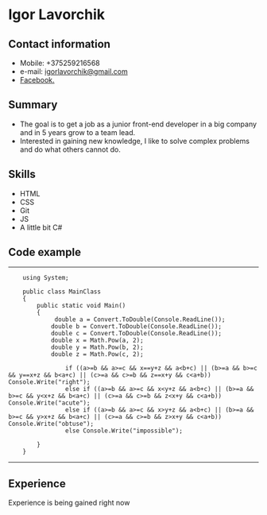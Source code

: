 # Igor Lavorchik
## Contact information 
* Mobile: +375259216568 
* e-mail: igorlavorchik@gmail.com
* [Facebook.](https://www.facebook.com/igor.lavorchik.5) 
## Summary
* The goal is to get a job as a junior front-end developer in a big company and in 5 years grow to a team lead.
* Interested in gaining new knowledge, I like to solve complex problems and do what others cannot do.
## Skills
* HTML
* CSS
* Git
* JS
* A little bit C#
## Code example
 ***
        using System;

        public class MainClass
        {
            public static void Main()
            {
                 double a = Convert.ToDouble(Console.ReadLine());
                double b = Convert.ToDouble(Console.ReadLine());
                double c = Convert.ToDouble(Console.ReadLine());
                double x = Math.Pow(a, 2);
                double y = Math.Pow(b, 2);
                double z = Math.Pow(c, 2);
        
                    if ((a>=b && a>=c && x==y+z && a<b+c) || (b>=a && b>=c && y==x+z && b<a+c) || (c>=a && c>=b && z==x+y && c<a+b)) Console.Write("right");
                    else if ((a>=b && a>=c && x<y+z && a<b+c) || (b>=a && b>=c && y<x+z && b<a+c) || (c>=a && c>=b && z<x+y && c<a+b)) Console.Write("acute");
                    else if ((a>=b && a>=c && x>y+z && a<b+c) || (b>=a && b>=c && y>x+z && b<a+c) || (c>=a && c>=b && z>x+y && c<a+b)) Console.Write("obtuse");
                    else Console.Write("impossible");
        
            } 
        }

***
## Experience
Experience is being gained right now
